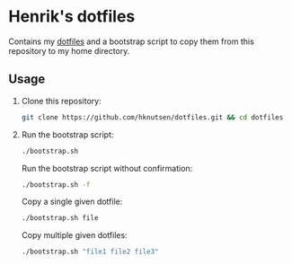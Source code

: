 # Henrik's dotfiles

Contains my [dotfiles](https://dotfiles.github.io) and a bootstrap script to copy them from this repository to my home directory.

## Usage

1. Clone this repository:

    ```bash
    git clone https://github.com/hknutsen/dotfiles.git && cd dotfiles
    ```

1. Run the bootstrap script:

    ```bash
    ./bootstrap.sh
    ```

    Run the bootstrap script without confirmation:

    ```bash
    ./bootstrap.sh -f
    ```

    Copy a single given dotfile:

    ```bash
    ./bootstrap.sh file
    ```

    Copy multiple given dotfiles:

    ```bash
    ./bootstrap.sh "file1 file2 file3"
    ```
